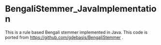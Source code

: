 # BengaliStemmer_JavaImplementation
This is a rule based Bengali stemmer implemented in Java. This code is ported from https://github.com/gdebasis/BengaliStemmer .


